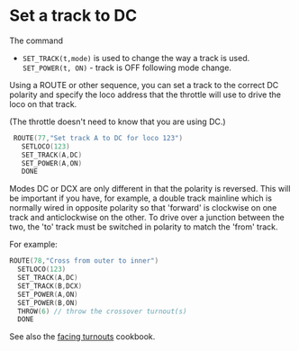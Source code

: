 # Set a track to DC

The command

- ``SET_TRACK(t,mode)`` is used to change the way a track is used.  
``SET_POWER(t, ON)``  - track is OFF following mode change.

Using a ROUTE or other sequence, you can set a track to the correct DC polarity and specify the loco address that the throttle will use to drive the loco on that track.

(The throttle doesn't need to know that you are using DC.)

```cpp
 ROUTE(77,"Set track A to DC for loco 123")
   SETLOCO(123)
   SET_TRACK(A,DC)
   SET_POWER(A,ON)
   DONE
```

Modes DC or DCX are only different in that the polarity is reversed. This will be important if you have, for example, a double track mainline which is normally wired in opposite polarity so that 'forward' is clockwise on one track and anticlockwise on the other.
To drive over a junction between the two, the 'to' track must be switched in polarity to match the 'from' track.

For example:

```cpp
ROUTE(78,"Cross from outer to inner")
  SETLOCO(123)
  SET_TRACK(A,DC)
  SET_TRACK(B,DCX)
  SET_POWER(A,ON)
  SET_POWER(B,ON)
  THROW(6) // throw the crossover turnout(s)
  DONE
```

See also the [facing turnouts](/products/ex-commandstation/EXRAIL/cookbooks/turnouts/11-facing-turnouts.md) cookbook.
